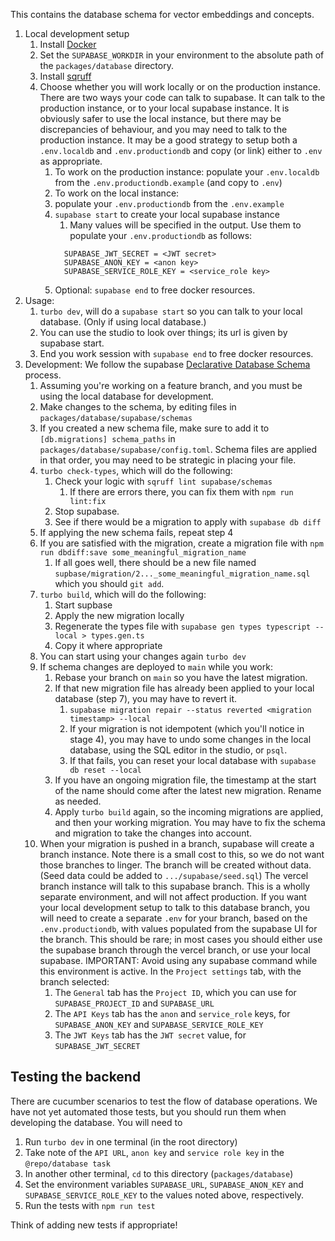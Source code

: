 This contains the database schema for vector embeddings and concepts.

1. Local development setup
   1. Install [Docker](https://www.docker.com)
   2. Set the `SUPABASE_WORKDIR` in your environment to the absolute path of the `packages/database` directory.
   3. Install [sqruff](https://github.com/quarylabs/sqruff)
   4. Choose whether you will work locally or on the production instance.
      There are two ways your code can talk to supabase. It can talk to the production instance, or to your local supabase instance.
      It is obviously safer to use the local instance, but there may be discrepancies of behaviour, and you may need to talk to the production instance.
      It may be a good strategy to setup both a `.env.localdb` and `.env.productiondb` and copy (or link) either to `.env` as appropriate.
      1. To work on the production instance: populate your `.env.localdb` from the `.env.productiondb.example` (and copy to `.env`)
      2. To work on the local instance:
        1. populate your `.env.productiondb` from the `.env.example`
        2. `supabase start` to create your local supabase instance
            1. Many values will be specified in the output. Use them to populate your `.env.productiondb` as follows:
              ```
                SUPABASE_JWT_SECRET = <JWT secret>
                SUPABASE_ANON_KEY = <anon key>
                SUPABASE_SERVICE_ROLE_KEY = <service_role key>
              ```
        5. Optional: `supabase end` to free docker resources.
2. Usage:
   1. `turbo dev`, will do a `supabase start` so you can talk to your local database. (Only if using local database.)
   2. You can use the studio to look over things; its url is given by supabase start.
   3. End you work session with `supabase end` to free docker resources.
3. Development: We follow the supabase [Declarative Database Schema](https://supabase.com/docs/guides/local-development/declarative-database-schemas) process.
   1. Assuming you're working on a feature branch, and you must be using the local database for development.
   2. Make changes to the schema, by editing files in `packages/database/supabase/schemas`
   3. If you created a new schema file, make sure to add it to `[db.migrations] schema_paths` in `packages/database/supabase/config.toml`. Schema files are applied in that order, you may need to be strategic in placing your file.
   4. `turbo check-types`, which will do the following:
      1. Check your logic with `sqruff lint supabase/schemas`
         1. If there are errors there, you can fix them with `npm run lint:fix`
      2. Stop supabase.
      3. See if there would be a migration to apply with `supabase db diff`
   5. If applying the new schema fails, repeat step 4
   6. If you are satisfied with the migration, create a migration file with `npm run dbdiff:save some_meaningful_migration_name`
      1. If all goes well, there should be a new file named `supbase/migration/2..._some_meaningful_migration_name.sql` which you should `git add`.
   7. `turbo build`, which will do the following:
      1. Start supbase
      2. Apply the new migration locally
      3. Regenerate the types file with `supabase gen types typescript --local > types.gen.ts`
      4. Copy it where appropriate
   8. You can start using your changes again `turbo dev`
   9. If schema changes are deployed to `main` while you work:
      1. Rebase your branch on `main` so you have the latest migration.
      2. If that new migration file has already been applied to your local database (step 7), you may have to revert it.
         1. `supabase migration repair --status reverted <migration timestamp> --local`
         2. If your migration is not idempotent (which you'll notice in stage 4), you may have to undo some changes in the local database, using the SQL editor in the studio, or `psql`.
         3. If that fails, you can reset your local database with `supabase db reset --local`
      3. If you have an ongoing migration file, the timestamp at the start of the name should come after the latest new migration. Rename as needed.
      4. Apply `turbo build` again, so the incoming migrations are applied, and then your working migration. You may have to fix the schema and migration to take the changes into account.
    10. When your migration is pushed in a branch, supabase will create a branch instance. Note there is a small cost to this, so we do not want those branches to linger.
        The branch will be created without data. (Seed data could be added to `.../supabase/seed.sql`) The vercel branch instance will talk to this supabase branch. This is a wholly separate environment, and will not affect production.
        If you want your local development setup to talk to this database branch, you will need to create a separate `.env` for your branch, based on the `.env.productiondb`, with values populated from the supabase UI for the branch. This should be rare; in most cases you should either use the supabase branch through the vercel branch, or use your local supabase.
        IMPORTANT: Avoid using any supabase command while this environment is active.
        In the `Project settings` tab, with the branch selected:
          1. The `General` tab has the `Project ID`, which you can use for `SUPABASE_PROJECT_ID` and `SUPABASE_URL`
          2. The `API Keys` tab has the `anon` and `service_role` keys, for `SUPABASE_ANON_KEY` and `SUPABASE_SERVICE_ROLE_KEY`
          3. The `JWT Keys` tab has the `JWT secret` value, for `SUPABASE_JWT_SECRET`

## Testing the backend

There are cucumber scenarios to test the flow of database operations. We have not yet automated those tests, but you should run them when developing the database. You will need to

1. Run `turbo dev` in one terminal (in the root directory)
  1. Take note of the `API URL`, `anon key` and `service role key` in the `@repo/database task`
2. In another other terminal, `cd` to this directory (`packages/database`)
  1. Set the environment variables `SUPABASE_URL`, `SUPABASE_ANON_KEY` and `SUPABASE_SERVICE_ROLE_KEY` to the values noted above, respectively.
  2. Run the tests with `npm run test`

Think of adding new tests if appropriate!

